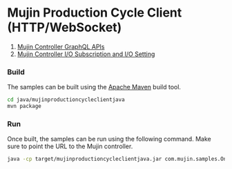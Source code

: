 # Mujin Production Cycle Client (HTTP/WebSocket)

1. [Mujin Controller GraphQL APIs](docs/graphql-api.md)
1. [Mujin Controller I/O Subscription and I/O Setting](docs/get-set-subscribe-io.md)


### Build

The samples can be built using the [Apache Maven](https://maven.apache.org/) build tool.

```bash
cd java/mujinproductioncycleclientjava
mvn package
```

### Run

Once built, the samples can be run using the following command. Make sure to point the URL to the Mujin controller. 

```bash
java -cp target/mujinproductioncycleclientjava.jar com.mujin.samples.OneOrder --url "http://controller1234" --username "mujin" --password "mujin"
```